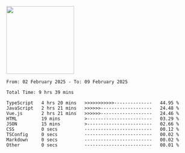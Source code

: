 <img height="180em" src="https://github-readme-stats-eight-theta.vercel.app/api?username=bkundev&show_icons=true&theme=radical&include_all_commits=true&count_private=true"/>
<!--START_SECTION:waka-->

```all_time
From: 02 February 2025 - To: 09 February 2025

Total Time: 9 hrs 39 mins

TypeScript   4 hrs 20 mins   >>>>>>>>>>>--------------   44.95 %
JavaScript   2 hrs 21 mins   >>>>>>-------------------   24.48 %
Vue.js       2 hrs 21 mins   >>>>>>-------------------   24.46 %
HTML         19 mins         >------------------------   03.29 %
JSON         15 mins         >------------------------   02.66 %
CSS          0 secs          -------------------------   00.12 %
TSConfig     0 secs          -------------------------   00.02 %
Markdown     0 secs          -------------------------   00.02 %
Other        0 secs          -------------------------   00.01 %
```

<!--END_SECTION:waka-->